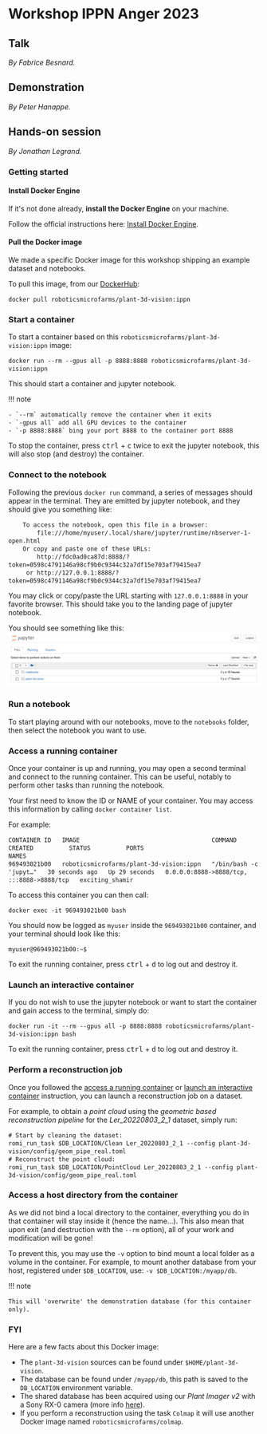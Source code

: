 # Workshop IPPN Anger 2023

## Talk
_By Fabrice Besnard._

## Demonstration
_By Peter Hanappe._

## Hands-on session
_By Jonathan Legrand._

### Getting started

#### Install Docker Engine
If it's not done already, **install the Docker Engine** on your machine.

Follow the official instructions here: [Install Docker Engine](https://docs.docker.com/engine/install/).

#### Pull the Docker image
We made a specific Docker image for this workshop shipping an example dataset and notebooks.

To pull this image, from our [DockerHub](https://hub.docker.com/u/roboticsmicrofarms):
```shell
docker pull roboticsmicrofarms/plant-3d-vision:ippn
```

### Start a container
To start a container based on this `roboticsmicrofarms/plant-3d-vision:ippn` image:
```shell
docker run --rm --gpus all -p 8888:8888 roboticsmicrofarms/plant-3d-vision:ippn
```

This should start a container and jupyter notebook.

!!! note

    - `--rm` automatically remove the container when it exits
    - `-gpus all` add all GPU devices to the container
    - `-p 8888:8888` bing your port 8888 to the container port 8888

To stop the container, press <kbd>ctrl</kbd> + <kbd>c</kbd> twice to exit the jupyter notebook, this will also stop (and destroy) the container.

### Connect to the notebook
Following the previous `docker run` command, a series of messages should appear in the terminal.
They are emitted by jupyter notebook, and they should give you something like:

```shell
    To access the notebook, open this file in a browser:
        file:///home/myuser/.local/share/jupyter/runtime/nbserver-1-open.html
    Or copy and paste one of these URLs:
        http://fdc0ad0ca87d:8888/?token=0598c4791146a98cf9b0c9344c32a7df15e703af79415ea7
     or http://127.0.0.1:8888/?token=0598c4791146a98cf9b0c9344c32a7df15e703af79415ea7
```

You may click or copy/paste the URL starting with `127.0.0.1:8888` in your favorite browser.
This should take you to the landing page of jupyter notebook.

You should see something like this:
![jupyter notebook index](jupyter_nb_index.png)

### Run a notebook
To start playing around with our notebooks, move to the `notebooks` folder, then select the notebook you want to use.

### Access a running container
Once your container is up and running, you may open a second terminal and connect to the running container.
This can be useful, notably to perform other tasks than running the notebook. 

Your first need to know the ID or NAME of your container.
You may access this information by calling `docker container list`.

For example:
```
CONTAINER ID   IMAGE                                     COMMAND                  CREATED          STATUS          PORTS                                       NAMES
969493021b00   roboticsmicrofarms/plant-3d-vision:ippn   "/bin/bash -c 'jupyt…"   30 seconds ago   Up 29 seconds   0.0.0.0:8888->8888/tcp, :::8888->8888/tcp   exciting_shamir
```

To access this container you can then call:
```shell
docker exec -it 969493021b00 bash
```
You should now be logged as `myuser` inside the `969493021b00` container, and your terminal should look like this:
```shell
myuser@969493021b00:~$ 
```
To exit the running container, press <kbd>ctrl</kbd> + <kbd>d</kbd> to log out and destroy it.

### Launch an interactive container
If you do not wish to use the jupyter notebook or want to start the container and gain access to the terminal, simply do:
```shell
docker run -it --rm --gpus all -p 8888:8888 roboticsmicrofarms/plant-3d-vision:ippn bash
```

To exit the running container, press <kbd>ctrl</kbd> + <kbd>d</kbd> to log out and destroy it.

### Perform a reconstruction job
Once you followed the [access a running container](#access-a-running-container) or [launch an interactive container](#launch-an-interactive-container) instruction, you can launch a reconstruction job on a dataset.

For example, to obtain a _point cloud_ using the _geometric based reconstruction pipeline_ for the _Ler_20220803_2_1_ dataset, simply run:
```shell
# Start by cleaning the dataset:
romi_run_task $DB_LOCATION/Clean Ler_20220803_2_1 --config plant-3d-vision/config/geom_pipe_real.toml
# Reconstruct the point cloud:
romi_run_task $DB_LOCATION/PointCloud Ler_20220803_2_1 --config plant-3d-vision/config/geom_pipe_real.toml
```

### Access a host directory from the container
As we did not bind a local directory to the container, everything you do in that container will stay inside it (hence the name...).
This also mean that upon exit (and destruction with the `--rm` option), all of your work and modification will be gone!

To prevent this, you may use the `-v` option to bind mount a local folder as a volume in the container.
For example, to mount another database from your host, registered under `$DB_LOCATION`, use: `-v $DB_LOCATION:/myapp/db`.

!!! note 

    This will 'overwrite' the demonstration database (for this container only).


### FYI
Here are a few facts about this Docker image:

- The `plant-3d-vision` sources can be found under `$HOME/plant-3d-vision`.
- The database can be found under `/myapp/db`, this path is saved to the `DB_LOCATION` environment variable.
- The shared database has been acquired using our _Plant Imager v2_ with a Sony RX-0 camera (more
  info [here](../plant_imager/build_v2/index.md)).
- If you perform a reconstruction using the task `Colmap` it will use another Docker image
  named `roboticsmicrofarms/colmap`.
